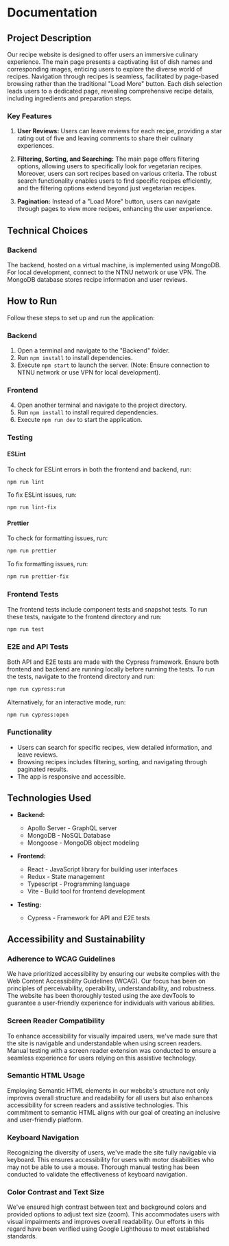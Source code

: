 # Documentation

## Project Description

Our recipe website is designed to offer users an immersive culinary experience. The main page presents a captivating list of dish names and corresponding images, enticing users to explore the diverse world of recipes. Navigation through recipes is seamless, facilitated by page-based browsing rather than the traditional "Load More" button. Each dish selection leads users to a dedicated page, revealing comprehensive recipe details, including ingredients and preparation steps.

### Key Features

1. **User Reviews:** Users can leave reviews for each recipe, providing a star rating out of five and leaving comments to share their culinary experiences.

2. **Filtering, Sorting, and Searching:** The main page offers filtering options, allowing users to specifically look for vegetarian recipes. Moreover, users can sort recipes based on various criteria. The robust search functionality enables users to find specific recipes efficiently, and the filtering options extend beyond just vegetarian recipes.

3. **Pagination:** Instead of a "Load More" button, users can navigate through pages to view more recipes, enhancing the user experience.

## Technical Choices

### Backend

The backend, hosted on a virtual machine, is implemented using MongoDB. For local development, connect to the NTNU network or use VPN. The MongoDB database stores recipe information and user reviews.

## How to Run

Follow these steps to set up and run the application:

### Backend

1. Open a terminal and navigate to the "Backend" folder.
2. Run `npm install` to install dependencies.
3. Execute `npm start` to launch the server. (Note: Ensure connection to NTNU network or use VPN for local development).

### Frontend

4. Open another terminal and navigate to the project directory.
5. Run `npm install` to install required dependencies.
6. Execute `npm run dev` to start the application.

### Testing

#### ESLint

To check for ESLint errors in both the frontend and backend, run:

```bash
npm run lint
```

To fix ESLint issues, run:

```bash
npm run lint-fix
```

#### Prettier

To check for formatting issues, run:

```bash
npm run prettier
```

To fix formatting issues, run:

```bash
npm run prettier-fix
```

### Frontend Tests

The frontend tests include component tests and snapshot tests. To run these tests, navigate to the frontend directory and run:

```bash
npm run test
```

### E2E and API Tests

Both API and E2E tests are made with the Cypress framework. Ensure both frontend and backend are running locally before running the tests. To run the tests, navigate to the frontend directory and run:

```bash
npm run cypress:run
```

Alternatively, for an interactive mode, run:

```bash
npm run cypress:open
```

### Functionality

- Users can search for specific recipes, view detailed information, and leave reviews.
- Browsing recipes includes filtering, sorting, and navigating through paginated results.
- The app is responsive and accessible.

## Technologies Used

- **Backend:**

  - Apollo Server - GraphQL server
  - MongoDB - NoSQL Database
  - Mongoose - MongoDB object modeling

- **Frontend:**

  - React - JavaScript library for building user interfaces
  - Redux - State management
  - Typescript - Programming language
  - Vite - Build tool for frontend development

- **Testing:**
  - Cypress - Framework for API and E2E tests

## Accessibility and Sustainability

### Adherence to WCAG Guidelines

We have prioritized accessibility by ensuring our website complies with the Web Content Accessibility Guidelines (WCAG). Our focus has been on principles of perceivability, operability, understandability, and robustness. The website has been thoroughly tested using the axe devTools to guarantee a user-friendly experience for individuals with various abilities.

### Screen Reader Compatibility

To enhance accessibility for visually impaired users, we've made sure that the site is navigable and understandable when using screen readers. Manual testing with a screen reader extension was conducted to ensure a seamless experience for users relying on this assistive technology.

### Semantic HTML Usage

Employing Semantic HTML elements in our website's structure not only improves overall structure and readability for all users but also enhances accessibility for screen readers and assistive technologies. This commitment to semantic HTML aligns with our goal of creating an inclusive and user-friendly platform.

### Keyboard Navigation

Recognizing the diversity of users, we've made the site fully navigable via keyboard. This ensures accessibility for users with motor disabilities who may not be able to use a mouse. Thorough manual testing has been conducted to validate the effectiveness of keyboard navigation.

### Color Contrast and Text Size

We've ensured high contrast between text and background colors and provided options to adjust text size (zoom). This accommodates users with visual impairments and improves overall readability. Our efforts in this regard have been verified using Google Lighthouse to meet established standards.
